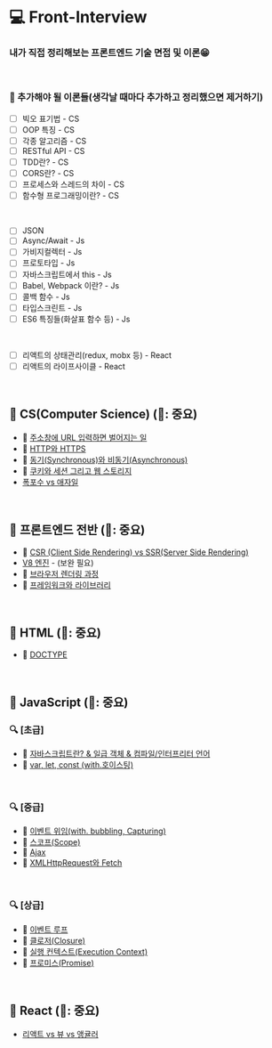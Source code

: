 # 💻 Front-Interview
### 내가 직접 정리해보는 프론트엔드 기술 면접 및 이론😁

<br />

### 📄 추가해야 될 이론들(생각날 때마다 추가하고 정리했으면 제거하기)
- [ ] 빅오 표기법 - CS
- [ ] OOP 특징 - CS
- [ ] 각종 알고리즘 - CS
- [ ] RESTful API - CS
- [ ] TDD란? - CS
- [ ] CORS란? - CS
- [ ] 프로세스와 스레드의 차이 - CS
- [ ] 함수형 프로그래밍이란? - CS

<br />

- [ ] JSON
- [ ] Async/Await - Js
- [ ] 가비지컬렉터 - Js
- [ ] 프로토타입 - Js
- [ ] 자바스크립트에서 this - Js
- [ ] Babel, Webpack 이란? - Js
- [ ] 콜백 함수 - Js
- [ ] 타입스크린트 - Js
- [ ] ES6 특징들(화살표 함수 등) - Js

<br />

- [ ] 리액트의 상태관리(redux, mobx 등) - React
- [ ] 리액트의 라이프사이클 - React

<br />

## 🔖 CS(Computer Science) (🌟: 중요)
* 🌟 [주소창에 URL 입력하면 벌어지는 일](https://github.com/ssi02014/Front-Interview/blob/master/Note/CS/enter-url-process.md)
* 🌟 [HTTP와 HTTPS](https://github.com/ssi02014/Front-Interview/blob/master/Note/CS/http-https.md)
* 🌟 [동기(Synchronous)와 비동기(Asynchronous)](https://github.com/ssi02014/Front-Interview/blob/master/Note/CS/synchronous-asynchronous.md)
* 🌟 [쿠키와 세션 그리고 웹 스토리지](https://github.com/ssi02014/Front-Interview/blob/master/Note/CS/cookie-session.md)
* [폭포수 vs 애자일](https://github.com/ssi02014/Front-Interview/blob/master/Note/CS/waterfall-Agile.md)

<br />

## 🔖 프론트엔드 전반 (🌟: 중요)
* 🌟 [CSR (Client Side Rendering) vs SSR(Server Side Rendering)](https://github.com/ssi02014/Front-Interview/blob/master/Note/Frontend-Overall/csr-ssr.md)
* [V8 엔진](https://github.com/ssi02014/Front-Interview/blob/master/Note/Frontend-Overall/V8.md) - (보완 필요)
* 🌟 [브라우저 렌더링 과정](https://github.com/ssi02014/Front-Interview/blob/master/Note/Frontend-Overall/browser-rendering-process.md)
* 🌟 [프레임워크와 라이브러리](https://github.com/ssi02014/Front-Interview/blob/master/Note/Frontend-Overall/library-framework.md)

<br />

## 🔖 HTML (🌟: 중요)
* 🌟 [DOCTYPE](https://github.com/ssi02014/Front-Interview/blob/master/Note/HTML/doctype.md)

<br />

## 🔖 JavaScript (🌟: 중요)
### 🔍 [초급] 
* 🌟 [자바스크립트란? & 일급 객체 & 컴파일/인터프리터 언어](http://github.com/ssi02014/Front-Interview/blob/master/Note/JavaScript/javascript.md)
* 🌟 [var, let, const (with.호이스팅)](http://github.com/ssi02014/Front-Interview/blob/master/Note/JavaScript/var-let-const.md)

<br />

### 🔍 [중급]
* 🌟 [이벤트 위임(with. bubbling, Capturing)](https://github.com/ssi02014/Front-Interview/blob/master/Note/JavaScript/event-delegation.md)
* 🌟 [스코프(Scope)](https://github.com/ssi02014/Front-Interview/blob/master/Note/JavaScript/scope.md)
* 🌟 [Ajax](https://github.com/ssi02014/Front-Interview/blob/master/Note/JavaScript/ajax.md)
* 🌟 [XMLHttpRequest와 Fetch](https://github.com/ssi02014/Front-Interview/blob/master/Note/JavaScript/xmlhttprequest.md)


<br />

### 🔍 [상급]
* 🌟 [이벤트 루프](https://github.com/ssi02014/Front-Interview/blob/master/Note/JavaScript/event-loop.md)
* 🌟 [클로저(Closure)](https://github.com/ssi02014/Front-Interview/blob/master/Note/JavaScript/closure.md)
* 🌟 [실행 컨텍스트(Execution Context)](https://github.com/ssi02014/Front-Interview/blob/master/Note/JavaScript/execution-context.md)
* 🌟 [프로미스(Promise)](https://github.com/ssi02014/Front-Interview/blob/master/Note/JavaScript/promise.md)

<br />

## 🔖 React (🌟: 중요)
* [리액트 vs 뷰 vs 앵귤러](https://github.com/ssi02014/Front-Interview/blob/master/Note/React/react-vue-angular.md)

<br />